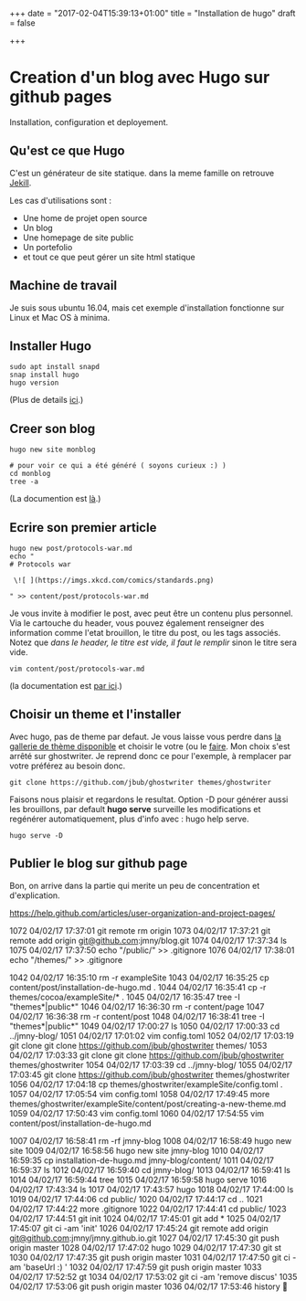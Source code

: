 +++
date = "2017-02-04T15:39:13+01:00"
title = "Installation de hugo"
draft = false

+++

# Creation d'un blog avec Hugo sur github pages

Installation, configuration et deployement.

## Qu'est ce que Hugo

C'est un générateur de site statique. dans la meme famille on retrouve [Jekill](https://jekyllrb.com/). 

Les cas d'utilisations sont :
- Une home de projet open source
- Un blog
- Une homepage de site public
- Un portefolio
- et tout ce que peut gérer un site html statique


## Machine de travail

Je suis sous ubuntu 16.04, mais cet exemple d'installation fonctionne sur Linux et Mac OS à minima.

## Installer Hugo


```
sudo apt install snapd
snap install hugo
hugo version
```
(Plus de details [ici](https://gohugo.io/overview/installing).)


## Creer son blog

```
hugo new site monblog

# pour voir ce qui a été généré ( soyons curieux :) )
cd monblog
tree -a
```

(La documention est [là](https://gohugo.io/overview/quickstart/).)


## Ecrire son premier article


``` 
hugo new post/protocols-war.md
echo "
# Protocols war

 \![ ](https://imgs.xkcd.com/comics/standards.png)

" >> content/post/protocols-war.md
```

Je vous invite à modifier le post, avec peut être un contenu plus personnel. Via le cartouche du header, vous pouvez également renseigner des information comme l'etat brouillon, le titre du post, ou les tags associés. Notez que *dans le header, le titre est vide, il faut le remplir* sinon le titre sera vide.

```
vim content/post/protocols-war.md
```
(la documentation est [par ici](https://gohugo.io/overview/quickstart/#step-3-add-content).)


## Choisir un theme et l'installer

Avec hugo, pas de theme par defaut. Je vous laisse vous perdre dans [la gallerie de thème disponible](http://themes.gohugo.io/) et choisir le votre (ou le [faire](https://gohugo.io/themes/creation/). Mon choix s'est arrêté sur ghostwriter. Je reprend donc ce pour l'exemple, à remplacer par votre préférez au besoin donc.


```
git clone https://github.com/jbub/ghostwriter themes/ghostwriter
```

Faisons nous plaisir et regardons le resultat. Option -D pour générer aussi les brouillons, par default __hugo serve__ surveille les modifications et regénérer automatiquement, plus d'info avec : hugo help serve.

```
hugo serve -D 
```

## Publier le blog sur github page

Bon, on arrive dans la partie qui merite un peu de concentration et d'explication.  



https://help.github.com/articles/user-organization-and-project-pages/






 1072  04/02/17 17:37:01 git remote rm origin
 1073  04/02/17 17:37:21 git remote add origin git@github.com:jmny/blog.git
 1074  04/02/17 17:37:34 ls
 1075  04/02/17 17:37:50 echo "/public/" >> .gitignore
 1076  04/02/17 17:38:01 echo "/themes/" >> .gitignore




 1042  04/02/17 16:35:10 rm -r exampleSite
 1043  04/02/17 16:35:25 cp content/post/installation-de-hugo.md  .
 1044  04/02/17 16:35:41 cp -r themes/cocoa/exampleSite/* .
 1045  04/02/17 16:35:47 tree -I "themes*|public*"
 1046  04/02/17 16:36:30 rm -r content/page
 1047  04/02/17 16:36:38 rm -r content/post
 1048  04/02/17 16:38:41 tree -I "themes*|public*"
 1049  04/02/17 17:00:27 ls
 1050  04/02/17 17:00:33 cd ../jmny-blog/
 1051  04/02/17 17:01:02 vim config.toml 
 1052  04/02/17 17:03:19 git clone git clone https://github.com/jbub/ghostwriter themes/
 1053  04/02/17 17:03:33 git clone git clone https://github.com/jbub/ghostwriter themes/ghostwriter
 1054  04/02/17 17:03:39 cd ../jmny-blog/
 1055  04/02/17 17:03:45 git clone https://github.com/jbub/ghostwriter themes/ghostwriter
 1056  04/02/17 17:04:18 cp themes/ghostwriter/exampleSite/config.toml .
 1057  04/02/17 17:05:54 vim config.toml 
 1058  04/02/17 17:49:45 more themes/ghostwriter/exampleSite/content/post/creating-a-new-theme.md 
 1059  04/02/17 17:50:43 vim config.toml 
 1060  04/02/17 17:54:55 vim content/post/installation-de-hugo.md 

 1007  04/02/17 16:58:41 rm -rf jmny-blog
 1008  04/02/17 16:58:49 hugo new site
 1009  04/02/17 16:58:56 hugo new site jmny-blog
 1010  04/02/17 16:59:35 cp installation-de-hugo.md jmny-blog/content/
 1011  04/02/17 16:59:37 ls
 1012  04/02/17 16:59:40 cd jmny-blog/
 1013  04/02/17 16:59:41 ls
 1014  04/02/17 16:59:44 tree 
 1015  04/02/17 16:59:58 hugo serve
 1016  04/02/17 17:43:34 ls
 1017  04/02/17 17:43:57 hugo
 1018  04/02/17 17:44:00 ls
 1019  04/02/17 17:44:06 cd public/
 1020  04/02/17 17:44:17 cd ..
 1021  04/02/17 17:44:22 more .gitignore 
 1022  04/02/17 17:44:41 cd public/
 1023  04/02/17 17:44:51 git init
 1024  04/02/17 17:45:01 git add *
 1025  04/02/17 17:45:07 git ci -am 'init'
 1026  04/02/17 17:45:24 git remote add origin git@github.com:jmny/jmny.github.io.git
 1027  04/02/17 17:45:30 git push origin master
 1028  04/02/17 17:47:02 hugo
 1029  04/02/17 17:47:30 git st
 1030  04/02/17 17:47:35 git push origin master
 1031  04/02/17 17:47:50 git ci -am 'baseUrl :) '
 1032  04/02/17 17:47:59 git push origin master
 1033  04/02/17 17:52:52 gt
 1034  04/02/17 17:53:02 git ci -am 'remove discus'
 1035  04/02/17 17:53:06 git push origin master
 1036  04/02/17 17:53:46 history



